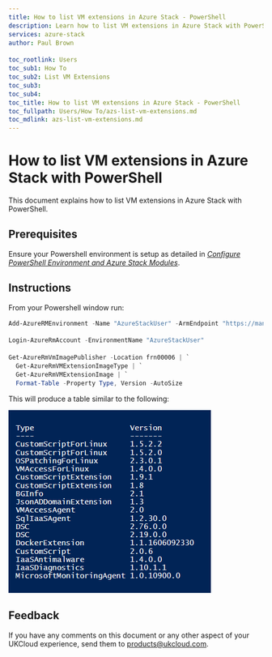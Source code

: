 ```yaml
---
title: How to list VM extensions in Azure Stack - PowerShell
description: Learn how to list VM extensions in Azure Stack with PowerShell
services: azure-stack
author: Paul Brown

toc_rootlink: Users
toc_sub1: How To
toc_sub2: List VM Extensions
toc_sub3:
toc_sub4:
toc_title: How to list VM extensions in Azure Stack - PowerShell
toc_fullpath: Users/How To/azs-list-vm-extensions.md
toc_mdlink: azs-list-vm-extensions.md
---
```


# How to list VM extensions in Azure Stack with PowerShell

This document explains how to list VM extensions in Azure Stack with PowerShell.

## Prerequisites

Ensure your Powershell environment is setup as detailed in [*Configure PowerShell Environment and Azure Stack Modules*](azs-how-configure-powershell-users.md).

## Instructions

From your Powershell window run:

```powershell
Add-AzureRMEnvironment -Name "AzureStackUser" -ArmEndpoint "https://management.frn00006.azure.ukcloud.com"

Login-AzureRmAccount -EnvironmentName "AzureStackUser"

Get-AzureRmVmImagePublisher -Location frn00006 | `
  Get-AzureRmVMExtensionImageType | `
  Get-AzureRmVMExtensionImage | `
  Format-Table -Property Type, Version -AutoSize
```

This will produce a table similar to the following:

![List Azure Stack VM Extensions Output](images/azs-list-vm-extensions.png)

## Feedback

If you have any comments on this document or any other aspect of your UKCloud experience, send them to <products@ukcloud.com>.
